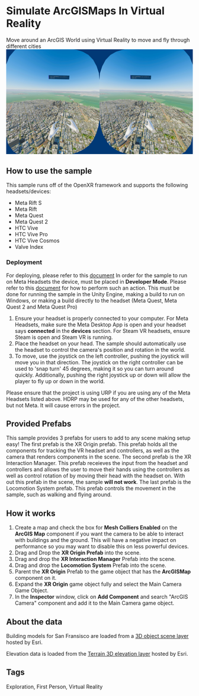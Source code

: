 # Simulate ArcGISMaps In Virtual Reality

Move around an ArcGIS World using Virtual Reality to move and fly through different cities
![Image of Virtual Reality Simulation](VR.jpg)

## How to use the sample

This sample runs off of the OpenXR framework and supports the following headsets/devices:
- Meta Rift S
- Meta Rift
- Meta Quest
- Meta Quest 2
- HTC Vive
- HTC Vive Pro
- HTC Vive Cosmos
- Valve Index

### Deployment

For deploying, please refer to this [document](https://developers.arcgis.com/unity/deployment/)
In order for the sample to run on Meta Headsets the device, must be placed in **Developer Mode**. Please refer to this [document](https://developer.Meta.com/documentation/native/android/mobile-device-setup/) for how to perform such an action. This must be done for running the sample in the Unity Engine, making a build to run on Windows, or making a build directly to the headset (Meta Quest, Meta Quest 2 and Meta Quest Pro)

1. Ensure your headset is properly connected to your computer. For Meta Headsets, make sure the Meta Desktop App is open and your headset says **connected** in the **devices** section. For Steam VR headsets, ensure Steam is open and Steam VR is running. 
2. Place the headset on your head. The sample should automatically use the headset to control the camera's position and rotation in the world. 
3. To move, use the joystick on the left controller, pushing the joystick will move you in that direction. The joystick on the right controller can be used to 'snap turn' 45 degrees, making it so you can turn around quickly. Additionally, pushing the right joystick up or down will allow the player to fly up or down in the world. 

Please ensure that the project is using URP if you are using any of the Meta Headsets listed above. HDRP may be used for any of the other headsets, but not Meta. It will cause errors in the project. 

## Provided Prefabs
This sample provides 3 prefabs for users to add to any scene making setup easy! The first prefab is the XR Origin prefab. This prefab holds all the components for tracking the VR headset and controllers, as well as the camera that renders components in the scene. The second prefab is the XR Interaction Manager. This prefab receieves the input from the headset and controllers and allows the user to move their hands using the controllers as well as control rotation of by moving their head with the headset on. With out this prefab in the scene, the sample **will not work**. The last prefab is the Locomotion System prefab. This prefab controls the movement in the sample, such as walking and flying around. 

## How it works

1. Create a map and check the box for **Mesh Colliers Enabled** on the **ArcGIS Map** component if you want the camera to be able to interact with buildings and the ground. This will have a negative impact on performance so you may want to disable this on less powerful devices.
2. Drag and Drop the **XR Origin Prefab** into the scene.
3. Drag and drop the **XR Interaction Manager** Prefab into the scene.
4. Drag and drop the **Locomotion System** Prefab into the scene.
5. Parent the **XR Origin** Prefab to the game object that has the **ArcGISMap** component on it.
6. Expand the **XR Origin** game object fully and select the Main Camera Game Object.
7. In the **Inspector** window, click on **Add Component** and search "ArcGIS Camera" component and add it to the Main Camera game object.

## About the data

Building models for San Fransisco are loaded from a [3D object scene layer](https://tiles.arcgis.com/tiles/z2tnIkrLQ2BRzr6P/arcgis/rest/services/SanFrancisco_Bldgs/SceneServer) hosted by Esri.

Elevation data is loaded from the [Terrain 3D elevation layer](https://www.arcgis.com/home/item.html?id=7029fb60158543ad845c7e1527af11e4) hosted by Esri.

## Tags

Exploration, First Person, Virtual Reality